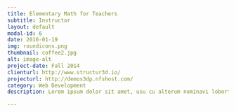 ```yaml
---
title: Elementary Math for Teachers
subtitle: Instructor
layout: default
modal-id: 6
date: 2016-01-19
img: roundicons.png
thumbnail: coffee2.jpg
alt: image-alt
project-date: Fall 2014
clienturl: http://www.structur3d.io/
projecturl: http://demos3dp.nfshost.com/
category: Web Development
description: Lorem ipsum dolor sit amet, usu cu alterum nominavi lobortis. At duo novum diceret. Tantas apeirian vix et, usu sanctus postulant inciderint ut, populo diceret necessitatibus in vim. Cu eum dicam feugiat noluisse.

---
```

